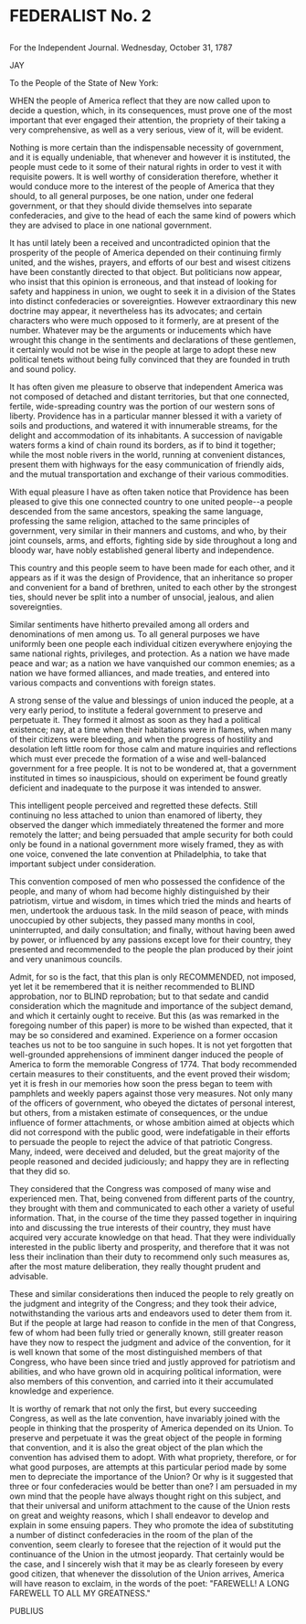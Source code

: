 # FEDERALIST No. 2
## 


For the Independent Journal. Wednesday, October 31, 1787

JAY

To the People of the State of New York:

WHEN the people of America reflect that they are now called upon to
decide a question, which, in its consequences, must prove one of the
most important that ever engaged their attention, the propriety of their
taking a very comprehensive, as well as a very serious, view of it, will
be evident.

Nothing is more certain than the indispensable necessity of government,
and it is equally undeniable, that whenever and however it is
instituted, the people must cede to it some of their natural rights
in order to vest it with requisite powers. It is well worthy of
consideration therefore, whether it would conduce more to the interest
of the people of America that they should, to all general purposes, be
one nation, under one federal government, or that they should divide
themselves into separate confederacies, and give to the head of each
the same kind of powers which they are advised to place in one national
government.

It has until lately been a received and uncontradicted opinion that the
prosperity of the people of America depended on their continuing firmly
united, and the wishes, prayers, and efforts of our best and wisest
citizens have been constantly directed to that object. But politicians
now appear, who insist that this opinion is erroneous, and that instead
of looking for safety and happiness in union, we ought to seek it in
a division of the States into distinct confederacies or sovereignties.
However extraordinary this new doctrine may appear, it nevertheless
has its advocates; and certain characters who were much opposed to it
formerly, are at present of the number. Whatever may be the arguments
or inducements which have wrought this change in the sentiments and
declarations of these gentlemen, it certainly would not be wise in the
people at large to adopt these new political tenets without being fully
convinced that they are founded in truth and sound policy.

It has often given me pleasure to observe that independent America
was not composed of detached and distant territories, but that one
connected, fertile, wide-spreading country was the portion of our western
sons of liberty. Providence has in a particular manner blessed it with
a variety of soils and productions, and watered it with innumerable
streams, for the delight and accommodation of its inhabitants. A
succession of navigable waters forms a kind of chain round its borders,
as if to bind it together; while the most noble rivers in the world,
running at convenient distances, present them with highways for the
easy communication of friendly aids, and the mutual transportation and
exchange of their various commodities.

With equal pleasure I have as often taken notice that Providence has
been pleased to give this one connected country to one united people--a
people descended from the same ancestors, speaking the same language,
professing the same religion, attached to the same principles of
government, very similar in their manners and customs, and who, by their
joint counsels, arms, and efforts, fighting side by side throughout
a long and bloody war, have nobly established general liberty and
independence.

This country and this people seem to have been made for each other, and
it appears as if it was the design of Providence, that an inheritance
so proper and convenient for a band of brethren, united to each other
by the strongest ties, should never be split into a number of unsocial,
jealous, and alien sovereignties.

Similar sentiments have hitherto prevailed among all orders and
denominations of men among us. To all general purposes we have uniformly
been one people each individual citizen everywhere enjoying the same
national rights, privileges, and protection. As a nation we have made
peace and war; as a nation we have vanquished our common enemies; as
a nation we have formed alliances, and made treaties, and entered into
various compacts and conventions with foreign states.

A strong sense of the value and blessings of union induced the people,
at a very early period, to institute a federal government to preserve
and perpetuate it. They formed it almost as soon as they had a political
existence; nay, at a time when their habitations were in flames, when
many of their citizens were bleeding, and when the progress of hostility
and desolation left little room for those calm and mature inquiries
and reflections which must ever precede the formation of a wise and
well-balanced government for a free people. It is not to be wondered
at, that a government instituted in times so inauspicious, should on
experiment be found greatly deficient and inadequate to the purpose it
was intended to answer.

This intelligent people perceived and regretted these defects. Still
continuing no less attached to union than enamored of liberty, they
observed the danger which immediately threatened the former and more
remotely the latter; and being persuaded that ample security for both
could only be found in a national government more wisely framed, they
as with one voice, convened the late convention at Philadelphia, to take
that important subject under consideration.

This convention composed of men who possessed the confidence of the
people, and many of whom had become highly distinguished by their
patriotism, virtue and wisdom, in times which tried the minds and hearts
of men, undertook the arduous task. In the mild season of peace, with
minds unoccupied by other subjects, they passed many months in cool,
uninterrupted, and daily consultation; and finally, without having
been awed by power, or influenced by any passions except love for their
country, they presented and recommended to the people the plan produced
by their joint and very unanimous councils.

Admit, for so is the fact, that this plan is only RECOMMENDED, not
imposed, yet let it be remembered that it is neither recommended to
BLIND approbation, nor to BLIND reprobation; but to that sedate and
candid consideration which the magnitude and importance of the subject
demand, and which it certainly ought to receive. But this (as was
remarked in the foregoing number of this paper) is more to be wished
than expected, that it may be so considered and examined. Experience on
a former occasion teaches us not to be too sanguine in such hopes. It
is not yet forgotten that well-grounded apprehensions of imminent danger
induced the people of America to form the memorable Congress of 1774.
That body recommended certain measures to their constituents, and the
event proved their wisdom; yet it is fresh in our memories how soon the
press began to teem with pamphlets and weekly papers against those very
measures. Not only many of the officers of government, who obeyed the
dictates of personal interest, but others, from a mistaken estimate of
consequences, or the undue influence of former attachments, or whose
ambition aimed at objects which did not correspond with the public good,
were indefatigable in their efforts to persuade the people to reject
the advice of that patriotic Congress. Many, indeed, were deceived
and deluded, but the great majority of the people reasoned and decided
judiciously; and happy they are in reflecting that they did so.

They considered that the Congress was composed of many wise and
experienced men. That, being convened from different parts of the
country, they brought with them and communicated to each other a variety
of useful information. That, in the course of the time they passed
together in inquiring into and discussing the true interests of their
country, they must have acquired very accurate knowledge on that
head. That they were individually interested in the public liberty and
prosperity, and therefore that it was not less their inclination than
their duty to recommend only such measures as, after the most mature
deliberation, they really thought prudent and advisable.

These and similar considerations then induced the people to rely greatly
on the judgment and integrity of the Congress; and they took their
advice, notwithstanding the various arts and endeavors used to deter
them from it. But if the people at large had reason to confide in the
men of that Congress, few of whom had been fully tried or generally
known, still greater reason have they now to respect the judgment and
advice of the convention, for it is well known that some of the most
distinguished members of that Congress, who have been since tried and
justly approved for patriotism and abilities, and who have grown old in
acquiring political information, were also members of this convention,
and carried into it their accumulated knowledge and experience.

It is worthy of remark that not only the first, but every succeeding
Congress, as well as the late convention, have invariably joined with
the people in thinking that the prosperity of America depended on its
Union. To preserve and perpetuate it was the great object of the people
in forming that convention, and it is also the great object of the plan
which the convention has advised them to adopt. With what propriety,
therefore, or for what good purposes, are attempts at this particular
period made by some men to depreciate the importance of the Union? Or
why is it suggested that three or four confederacies would be better
than one? I am persuaded in my own mind that the people have always
thought right on this subject, and that their universal and uniform
attachment to the cause of the Union rests on great and weighty reasons,
which I shall endeavor to develop and explain in some ensuing papers.
They who promote the idea of substituting a number of distinct
confederacies in the room of the plan of the convention, seem clearly to
foresee that the rejection of it would put the continuance of the
Union in the utmost jeopardy. That certainly would be the case, and I
sincerely wish that it may be as clearly foreseen by every good citizen,
that whenever the dissolution of the Union arrives, America will have
reason to exclaim, in the words of the poet: "FAREWELL! A LONG FAREWELL
TO ALL MY GREATNESS."

PUBLIUS




